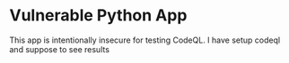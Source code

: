 # Vulnerable Python App
This app is intentionally insecure for testing CodeQL.
I have setup codeql and suppose to see results